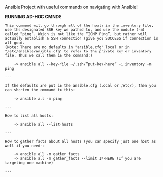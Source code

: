 Ansible Project with useful commands on navigating with Ansible!

**RUNNING AD-HOC CMNDS**

    This command will go through all of the hosts in the inventory file, use the designated SSH key we pathed to, and use the module (-m) called “ping”. Which is not like the “ICMP Ping”, but rather will actually establish a SSH connection (give you SUCCESS if connection is all good.
    (Note: There are no defaults in "ansible.cfg" local or in "/etc/ansible/ansible.cfg" to refer to the private key or inventory file. Thus we call them in the command:)

        -> ansible all --key-file ~/.ssh/”put-key-here” -i inventory -m ping

    ---

    If the defaults are put in the ansible.cfg (local or /etc/), then you can shorten the command to this:

        -> ansible all -m ping

    ---

    How to list all hosts:

        -> ansible all --list-hosts

    ---

    How to gather facts about all hosts (you can specify just one host as well if you need):

        -> ansible all -m gather_facts
        -> ansible all -m gather_facts --limit IP-HERE (If you are targeting one machine)

    ---

    
